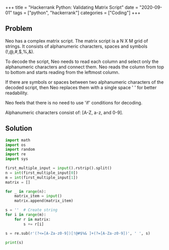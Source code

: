 +++
title = "Hackerrank Python: Validating Matrix Script"
date = "2020-09-01"
tags = ["python", "hackerrank"]
categories = ["Coding"]
+++

## Problem

Neo has a complex matrix script. The matrix script is a N X M grid of strings. It consists of alphanumeric characters, spaces and symbols (!,@,#,$,%,&).

To decode the script, Neo needs to read each column and select only the alphanumeric characters and connect them. Neo reads the column from top to bottom and starts reading from the leftmost column.

If there are symbols or spaces between two alphanumeric characters of the decoded script, then Neo replaces them with a single space ' ' for better readability.

Neo feels that there is no need to use 'if' conditions for decoding.

Alphanumeric characters consist of: [A-Z, a-z, and 0-9].

## Solution

```python
import math
import os
import random
import re
import sys

first_multiple_input = input().rstrip().split()
n = int(first_multiple_input[0])
m = int(first_multiple_input[1])
matrix = []

for _ in range(n):
    matrix_item = input()
    matrix.append(matrix_item)

s = ''  # Create string
for i in range(m):
    for r in matrix:
        s += r[i]

s = re.sub(r'(?<=[A-Za-z0-9])[!@#$%& ]+(?=[A-Za-z0-9])', ' ', s)

print(s)
```
